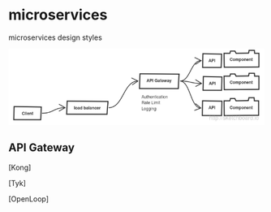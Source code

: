 # microservices
microservices design styles

![overview](jztvzkb2psyl.png)

## API Gateway



[Kong]

[Tyk]

[OpenLoop]


